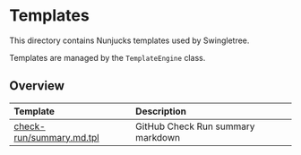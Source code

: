 # Templates

This directory contains Nunjucks templates used by Swingletree.

Templates are managed by the `TemplateEngine` class.

## Overview

| Template                                  | Description                       |
| :---------------------------------------- | :-------------------------------- | 
| [check-run/summary.md.tpl][cr-summary]    | GitHub Check Run summary markdown | 


[cr-summary]: ./check-run/summary.md.tpl